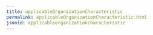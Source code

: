 ```yaml
---
title: applicableOrganizationCharacteristic
permalink: applicableOrganizationCharacteristic.html
jsonid: applicableorganizationcharacteristic
---
```

